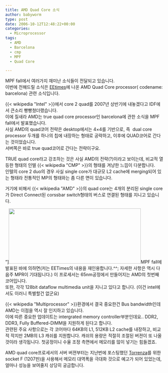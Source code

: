 ```yaml
---
title: AMD Quad Core 소식
author: babyworm
type: post
date: 2006-10-12T12:48:22+00:00
categories:
  - Microprocessor
tags:
  - AMD
  - Barcelona
  - cmp
  - MPF
  - Quad Core

---
```

MPF fall에서 여러가지 재미난 소식들이 전달되고 있습니다.<br>
이번에 전해드릴 소식은 [EEtimes][1]에 나온 AMD Quad Core processor( codename: barcelona) 관련 소식입니다.

{{< wikipedia "Intel" >}}에서 core 2 quad를 2007년 상반기에 내놓겠다고 IDF에서 큰소리 빵빵쳤더랬습니다.<br>
이에 질새라 AMD는 true quad core processor인 barcelona에 관한 소식을 MPF fall에서 발표했습니다.<br>
사실 AMD의 quad코어 전략은 desktop에서는 4×4를 기반으로, 즉  dual core processor 두개를 하나의 칩에 내장하는 형태로 공략하고, 이후에 QUAD코어로 간다는 것이었습니다.<br>
서버쪽은 바로 true quad코어로 간다는 전략이구요.

TRUE quad core라고 강조하는 것은 사실 AMD의 전략(?)이라고 보이는데, 비교적 열등한 형태의 인텔 {{< wikipedia "CMP" >}}의 형태를 겨냥한 느낌이 다분합니다.<br>
인텔의 core 2 duo의 경우 사실 single core가 대규모 L2 cache에 merging되어 있는 형태라 전통적인 MP의 형태와는 좀 다른 면이 있습니다.

거기에 비해서 {{< wikipedia "AMD" >}}의 quad core는 4개의 분리된 single core가 Direct Connect된 corssbar switch형태의 버스로 연결된 형태를 지니고 있습니다.

”]<img loading="lazy" decoding="async" src="https://i0.wp.com/babyworm.net/wordpress/wp-content/uploads/1/cfile25.uf.2012E54B4D6A7A93340F80.jpg?resize=420%2C175" alt="" width="420" height="175" data-recalc-dims="1" />MPF fall에 발표된 바에 의하면(저는 EETimes의 내용을 재인용합니다.^^; 자세한 사항은 역시 다음주 MPR이 기대됩니다.) 이 프로세서는 65nm공정에서 만들어지는 AMD의 첫번째 코어입니다.<br>
또한, 각각 128bit dataflow multimedia unit을 지니고 있다고 합니다. (이건 intel에서도 이러니 특별할건 없군요)

{{< wikipedia "Multiprocessor" >}}환경에서 결국 중요한건 Bus bandwidth인데 AMD는 이점을 역시 잘 인지하고 있습니다.<br>
이에 따른 중요한 업데이트는 intergrated memory controller부분인데요.. DDR2, DDR3, Fully Buffered-DIMM을 지원하게 된다고 합니다.<br>
관련된 주요 사항으로는 각 코어마다 64KB의 L1, 512KB L2 cache를 내장하고, 비교적 작지만 2MB의 L3 캐쉬를 지원합니다. 캐쉬의 용량은 적절히 조절된 버젼이 또 나올것이라 생각됩니다. 첫공정이니 수율 조정 측면에서 메모리를 많이 넣기는 힘들겠죠.

AMD quad core프로세서의 서버 버젼부터는 지난번에 포스팅했던 [Torrenza][2]를 위한 socket F (1207핀)을 사용해서 메모리 대역폭을 극대화 것으로 예고가 되어 있었는데, 얼마나 성능을 보여줄지 상당히 궁금합니다.

 [1]: http://eetimes.com/news/semi/showArticle.jhtml;jsessionid=YEUKUKZM42MAQQSNDLOSKHSCJUNN2JVN?articleID=193200399
 [2]: http://babyworm.net/wordpress/?p=99
